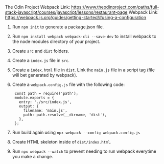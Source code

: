 The Odin Project Webpack Link: https://www.theodinproject.com/paths/full-stack-javascript/courses/javascript/lessons/restaurant-page
Webpack Link: https://webpack.js.org/guides/getting-started/#using-a-configuration

1. Run ```npm init``` to generate a package.json file.
2. Run ```npm install webpack webpack-cli --save-dev``` to install webpack to the node modules directory of your project.
3. Create ```src``` and ```dist``` folders.
4. Create a ```index.js``` file in ```src```.
5. Create a ```index.html``` file in ```dist```. Link the ```main.js``` file in a script tag (file will bet generated by webpack).
6. Create a ```webpack.config.js``` file with the following code:

        const path = require('path');
        module.exports = {
          entry: './src/index.js',
          output: {
            filename: 'main.js',
            path: path.resolve(__dirname, 'dist'),
          },
        };

7. Run build again using ```npx webpack --config webpack.config.js```
8. Create HTML skeleton inside of ```dist/index.html```.
9. Run ```npx webpack --watch``` to prevent needing to run webpack everytime you make a change.

